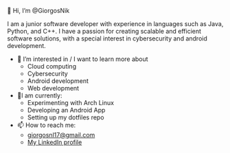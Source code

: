 👋 Hi, I’m @GiorgosNik

I am a junior software developer with experience in languages such as Java, Python, and C++. I have a passion for creating scalable and efficient software solutions, with a special interest in cybersecurity and android development.
-  👀 I’m interested in / I want to learn more about
   * Cloud computing
   * Cybersecurity
   * Android development
   * Web development
- 🎯I am currently:
   * Experimenting with Arch Linux
   * Developing an Android App
   * Setting up my dotfiles repo
- 📫 How to reach me: 
    * giorgosnl17@gmail.com
    * [My LinkedIn profile](https://www.linkedin.com/in/giorgos-nikolaou/)
